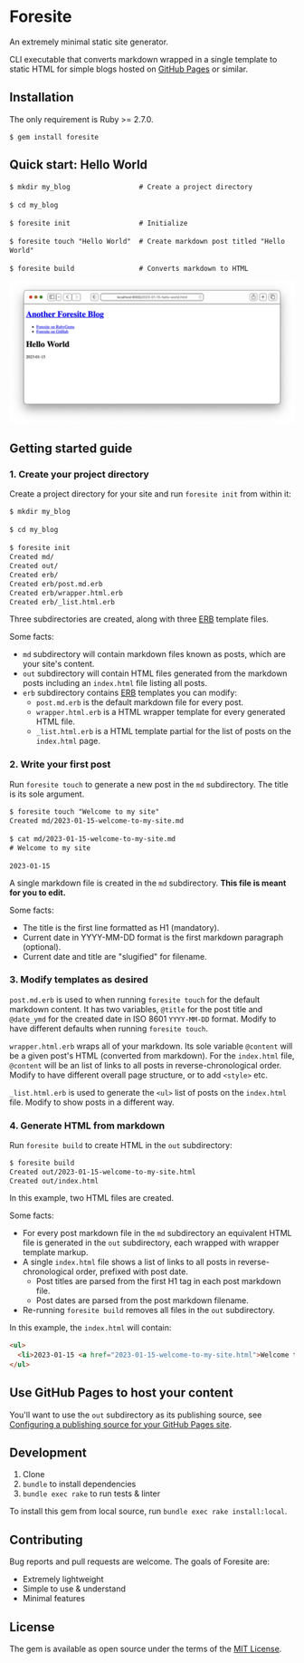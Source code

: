 # Foresite

An extremely minimal static site generator.

CLI executable that converts markdown wrapped in a single template to static HTML for simple blogs hosted on [GitHub Pages](https://pages.github.com/) or similar.

## Installation

The only requirement is Ruby >= 2.7.0.

    $ gem install foresite

## Quick start: Hello World

    $ mkdir my_blog                 # Create a project directory

    $ cd my_blog

    $ foresite init                 # Initialize

    $ foresite touch "Hello World"  # Create markdown post titled "Hello World"

    $ foresite build                # Converts markdown to HTML

![Screenshot of Hello World post](screenshot.png)

## Getting started guide

### 1. Create your project directory

Create a project directory for your site and run `foresite init` from within it:

    $ mkdir my_blog

    $ cd my_blog

    $ foresite init
    Created md/
    Created out/
    Created erb/
    Created erb/post.md.erb
    Created erb/wrapper.html.erb
    Created erb/_list.html.erb

Three subdirectories are created, along with three [ERB](https://docs.ruby-lang.org/en/3.2/ERB.html) template files.

Some facts:

* `md` subdirectory will contain markdown files known as posts, which are your site's content.
* `out` subdirectory will contain HTML files generated from the markdown posts including an `index.html` file listing all posts.
* `erb` subdirectory contains [ERB](https://docs.ruby-lang.org/en/3.2/ERB.html) templates you can modify:
  * `post.md.erb` is the default markdown file for every post.
  * `wrapper.html.erb` is a HTML wrapper template for every generated HTML file.
  * `_list.html.erb` is a HTML template partial for the list of posts on the `index.html` page.

### 2. Write your first post

Run `foresite touch` to generate a new post in the `md` subdirectory. The title is its sole argument.

    $ foresite touch "Welcome to my site"
    Created md/2023-01-15-welcome-to-my-site.md

    $ cat md/2023-01-15-welcome-to-my-site.md
    # Welcome to my site
    
    2023-01-15

A single markdown file is created in the `md` subdirectory. **This file is meant for you to edit.**

Some facts:

* The title is the first line formatted as H1 (mandatory).
* Current date in YYYY-MM-DD format is the first markdown paragraph (optional).
* Current date and title are "slugified" for filename.

### 3. Modify templates as desired

`post.md.erb` is used to when running `foresite touch` for the default markdown content. It has two variables, `@title` for the post title and `@date_ymd` for the created date in ISO 8601 `YYYY-MM-DD` format. Modify to have different defaults when running `foresite touch`.

`wrapper.html.erb` wraps all of your markdown. Its sole variable `@content` will be a given post's HTML (converted from markdown). For the `index.html` file, `@content` will be an list of links to all posts in reverse-chronological order. Modify to have different overall page structure, or to add `<style>` etc.

`_list.html.erb` is used to generate the `<ul>` list of posts on the `index.html` file. Modify to show posts in a different way.

### 4. Generate HTML from markdown

Run `foresite build` to create HTML in the `out` subdirectory:

    $ foresite build
    Created out/2023-01-15-welcome-to-my-site.html
    Created out/index.html

In this example, two HTML files are created.

Some facts:

* For every post markdown file in the `md` subdirectory an equivalent HTML file is generated in the `out` subdirectory, each wrapped with wrapper template markup.
* A single `index.html` file shows a list of links to all posts in reverse-chronological order, prefixed with post date.
  * Post titles are parsed from the first H1 tag in each post markdown file.
  * Post dates are parsed from the post markdown filename.
* Re-running `foresite build` removes all files in the `out` subdirectory.

In this example, the `index.html` will contain:

```html
<ul>
  <li>2023-01-15 <a href="2023-01-15-welcome-to-my-site.html">Welcome to my site</a></li>
</ul>
```

## Use GitHub Pages to host your content

You'll want to use the `out` subdirectory as its publishing source, see [Configuring a publishing source for your GitHub Pages site](https://docs.github.com/en/pages/getting-started-with-github-pages/configuring-a-publishing-source-for-your-github-pages-site). 

## Development

1. Clone
2. `bundle` to install dependencies
3. `bundle exec rake` to run tests & linter

To install this gem from local source, run `bundle exec rake install:local`.

## Contributing

Bug reports and pull requests are welcome. The goals of Foresite are:

* Extremely lightweight
* Simple to use & understand
* Minimal features

## License

The gem is available as open source under the terms of the [MIT License](https://opensource.org/licenses/MIT).
